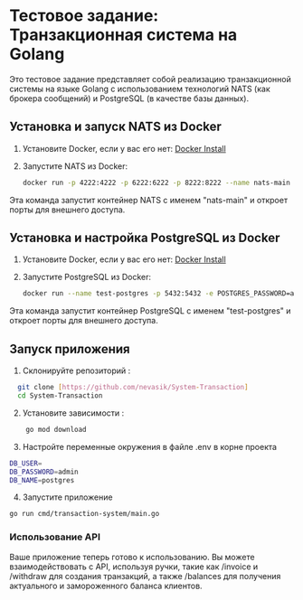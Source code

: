 # Тестовое задание: Транзакционная система на Golang

Это тестовое задание представляет собой реализацию транзакционной системы на языке Golang с использованием технологий NATS (как брокера сообщений) и PostgreSQL (в качестве базы данных).

## Установка и запуск NATS из Docker

1. Установите Docker, если у вас его нет: [Docker Install](https://docs.docker.com/get-docker/)

2. Запустите NATS из Docker:

   ```bash
   docker run -p 4222:4222 -p 6222:6222 -p 8222:8222 --name nats-main -d nats

Эта команда запустит контейнер NATS с именем "nats-main" и откроет порты для внешнего доступа.

## Установка и настройка PostgreSQL из Docker

1. Установите Docker, если у вас его нет: [Docker Install](https://docs.docker.com/get-docker/)

2. Запустите PostgreSQL из Docker:

   ```bash
   docker run --name test-postgres -p 5432:5432 -e POSTGRES_PASSWORD=admin -d postgres

Эта команда запустит контейнер PostgreSQL с именем "test-postgres" и откроет порты для внешнего доступа.

## Запуск приложения

1. Склонируйте репозиторий :
```bash 
  git clone [https://github.com/nevasik/System-Transaction]
  cd System-Transaction
 ```
2. Установите зависимости :
```bash 
    go mod download
```
3. Настройте переменные окружения в файле .env в корне проекта
  ```bash 
DB_USER=
DB_PASSWORD=admin
DB_NAME=postgres
  ```  
4. Запустите приложение
```bash 
go run cmd/transaction-system/main.go
  ```

### Использование API
Ваше приложение теперь готово к использованию. Вы можете взаимодействовать с API, используя ручки, такие как /invoice и /withdraw для создания транзакций, а также /balances для получения актуального и замороженного баланса клиентов.

